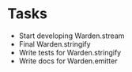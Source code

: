 Tasks
======

<ul>
	<li>Start developing Warden.stream</li>
	<li>Final Warden.stringify</li>
	<li>Write tests for Warden.stringify</li>
	<li>Write docs for Warden.emitter</li>
</ul>